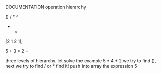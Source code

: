 DOCUMENTATION
operation hierarchy

()
/ * ^  
- + 

[2 1 2 1];

5 + 3 * 2 = 


three levels of hierarchy. 
let solve the example 5 * 4 + 2 
we try to find (), next we try to find / or * 
find it! push into array the expression 5 
